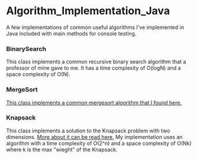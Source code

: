 # Algorithm_Implementation_Java
A few implementations of common useful algorithms I've implemented in Java included with main methods for console testing.
 
<h3>BinarySearch</h3>
This class implements a common recursive binary search algorithm that a professor of mine gave to me.
It has a time complexity of O(logN) and a space complexity of O(N).
<h3>MergeSort</h3>
<a href=https://www.tutorialspoint.com/data_structures_algorithms/merge_sort_algorithm.htm>This class implements a common mergesort algorithm that I found here.</a href>
<h3>Knapsack</h3>
This class implements a solution to the Knapsack problem with two dimensions.
<a href=https://xlinux.nist.gov/dads/HTML/knapsackProblem.html>More about it can be read here.</a href>
My implementation uses an algorithm with a time complexity of O(2^n) and a space complexity of O(Nk) where k is the max "wieght" of the Knapsack.
